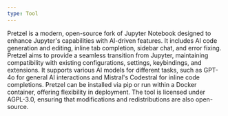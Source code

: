 ```yaml
---
type: Tool
---
```


Pretzel is a modern, open-source fork of Jupyter Notebook designed to enhance Jupyter's capabilities with AI-driven features. It includes AI code generation and editing, inline tab completion, sidebar chat, and error fixing. Pretzel aims to provide a seamless transition from Jupyter, maintaining compatibility with existing configurations, settings, keybindings, and extensions. It supports various AI models for different tasks, such as GPT-4o for general AI interactions and Mistral's Codestral for inline code completions. Pretzel can be installed via pip or run within a Docker container, offering flexibility in deployment. The tool is licensed under AGPL-3.0, ensuring that modifications and redistributions are also open-source.